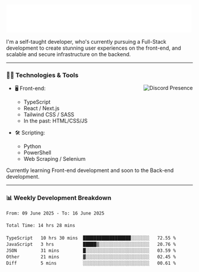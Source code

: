 <img src="assets/wave.svg" alt=":wave:" />

I'm a self-taught developer, who's currently pursuing a Full-Stack development to create stunning user experiences on the front-end, and scalable and secure infrastructure on the backend.

---

### 🧑‍💻 Technologies & Tools

<a href="https://discord.com/users/414304208649453568" target="_blank" rel="nofollow">
   <img src="https://lanyard-profile-readme.vercel.app/api/414304208649453568?idleMessage=Probably%20doing%20something%20else..." alt="Discord Presence" align="right">
</a>

- 🖥️ Front-end:

  - TypeScript
  - React / Next.js
  - Tailwind CSS / SASS
  - In the past: HTML/CSS/JS

- 🛠 Scripting:

  - Python
  - PowerShell
  - Web Scraping / Selenium

Currently learning Front-end development and soon to the Back-end development.

---

### 📊 Weekly Development Breakdown

<!--START_SECTION:waka-->

```txt
From: 09 June 2025 - To: 16 June 2025

Total Time: 14 hrs 28 mins

TypeScript   10 hrs 30 mins  ██████████████████░░░░░░░   72.55 %
JavaScript   3 hrs           █████▒░░░░░░░░░░░░░░░░░░░   20.76 %
JSON         31 mins         █░░░░░░░░░░░░░░░░░░░░░░░░   03.59 %
Other        21 mins         ▓░░░░░░░░░░░░░░░░░░░░░░░░   02.45 %
Diff         5 mins          ░░░░░░░░░░░░░░░░░░░░░░░░░   00.61 %
```

<!--END_SECTION:waka-->
